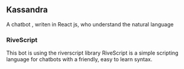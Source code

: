 ## Kassandra

A chatbot , writen in React js, who understand the natural language

### RiveScript
This bot is using the riverscript library
RiveScript is a simple scripting language for chatbots with a friendly, easy to learn syntax.